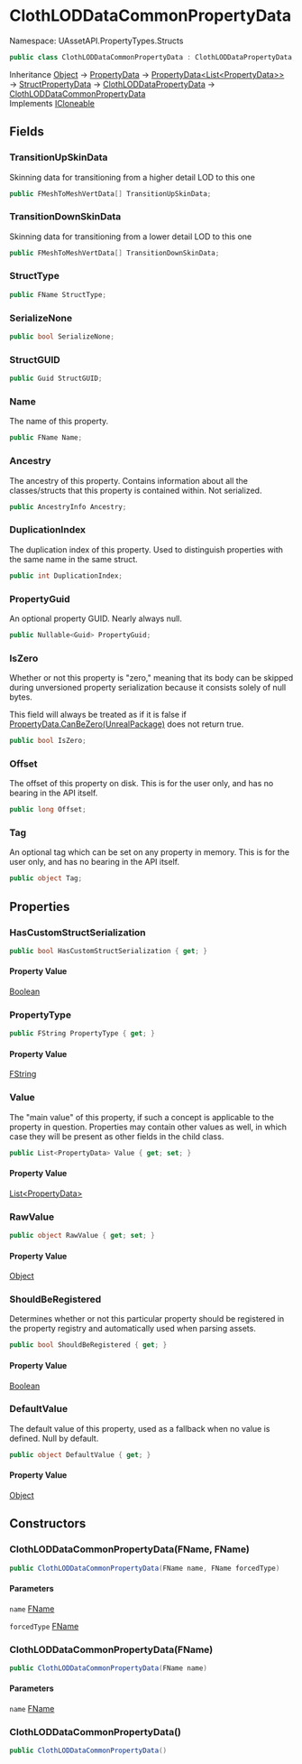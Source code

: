# ClothLODDataCommonPropertyData

Namespace: UAssetAPI.PropertyTypes.Structs

```csharp
public class ClothLODDataCommonPropertyData : ClothLODDataPropertyData, System.ICloneable
```

Inheritance [Object](https://docs.microsoft.com/en-us/dotnet/api/system.object) → [PropertyData](./uassetapi.propertytypes.objects.propertydata.md) → [PropertyData&lt;List&lt;PropertyData&gt;&gt;](./uassetapi.propertytypes.objects.propertydata-1.md) → [StructPropertyData](./uassetapi.propertytypes.structs.structpropertydata.md) → [ClothLODDataPropertyData](./uassetapi.propertytypes.structs.clothloddatapropertydata.md) → [ClothLODDataCommonPropertyData](./uassetapi.propertytypes.structs.clothloddatacommonpropertydata.md)<br>
Implements [ICloneable](https://docs.microsoft.com/en-us/dotnet/api/system.icloneable)

## Fields

### **TransitionUpSkinData**

Skinning data for transitioning from a higher detail LOD to this one

```csharp
public FMeshToMeshVertData[] TransitionUpSkinData;
```

### **TransitionDownSkinData**

Skinning data for transitioning from a lower detail LOD to this one

```csharp
public FMeshToMeshVertData[] TransitionDownSkinData;
```

### **StructType**

```csharp
public FName StructType;
```

### **SerializeNone**

```csharp
public bool SerializeNone;
```

### **StructGUID**

```csharp
public Guid StructGUID;
```

### **Name**

The name of this property.

```csharp
public FName Name;
```

### **Ancestry**

The ancestry of this property. Contains information about all the classes/structs that this property is contained within. Not serialized.

```csharp
public AncestryInfo Ancestry;
```

### **DuplicationIndex**

The duplication index of this property. Used to distinguish properties with the same name in the same struct.

```csharp
public int DuplicationIndex;
```

### **PropertyGuid**

An optional property GUID. Nearly always null.

```csharp
public Nullable<Guid> PropertyGuid;
```

### **IsZero**

Whether or not this property is "zero," meaning that its body can be skipped during unversioned property serialization because it consists solely of null bytes.



This field will always be treated as if it is false if [PropertyData.CanBeZero(UnrealPackage)](./uassetapi.propertytypes.objects.propertydata.md#canbezerounrealpackage) does not return true.

```csharp
public bool IsZero;
```

### **Offset**

The offset of this property on disk. This is for the user only, and has no bearing in the API itself.

```csharp
public long Offset;
```

### **Tag**

An optional tag which can be set on any property in memory. This is for the user only, and has no bearing in the API itself.

```csharp
public object Tag;
```

## Properties

### **HasCustomStructSerialization**

```csharp
public bool HasCustomStructSerialization { get; }
```

#### Property Value

[Boolean](https://docs.microsoft.com/en-us/dotnet/api/system.boolean)<br>

### **PropertyType**

```csharp
public FString PropertyType { get; }
```

#### Property Value

[FString](./uassetapi.unrealtypes.fstring.md)<br>

### **Value**

The "main value" of this property, if such a concept is applicable to the property in question. Properties may contain other values as well, in which case they will be present as other fields in the child class.

```csharp
public List<PropertyData> Value { get; set; }
```

#### Property Value

[List&lt;PropertyData&gt;](https://docs.microsoft.com/en-us/dotnet/api/system.collections.generic.list-1)<br>

### **RawValue**

```csharp
public object RawValue { get; set; }
```

#### Property Value

[Object](https://docs.microsoft.com/en-us/dotnet/api/system.object)<br>

### **ShouldBeRegistered**

Determines whether or not this particular property should be registered in the property registry and automatically used when parsing assets.

```csharp
public bool ShouldBeRegistered { get; }
```

#### Property Value

[Boolean](https://docs.microsoft.com/en-us/dotnet/api/system.boolean)<br>

### **DefaultValue**

The default value of this property, used as a fallback when no value is defined. Null by default.

```csharp
public object DefaultValue { get; }
```

#### Property Value

[Object](https://docs.microsoft.com/en-us/dotnet/api/system.object)<br>

## Constructors

### **ClothLODDataCommonPropertyData(FName, FName)**

```csharp
public ClothLODDataCommonPropertyData(FName name, FName forcedType)
```

#### Parameters

`name` [FName](./uassetapi.unrealtypes.fname.md)<br>

`forcedType` [FName](./uassetapi.unrealtypes.fname.md)<br>

### **ClothLODDataCommonPropertyData(FName)**

```csharp
public ClothLODDataCommonPropertyData(FName name)
```

#### Parameters

`name` [FName](./uassetapi.unrealtypes.fname.md)<br>

### **ClothLODDataCommonPropertyData()**

```csharp
public ClothLODDataCommonPropertyData()
```
